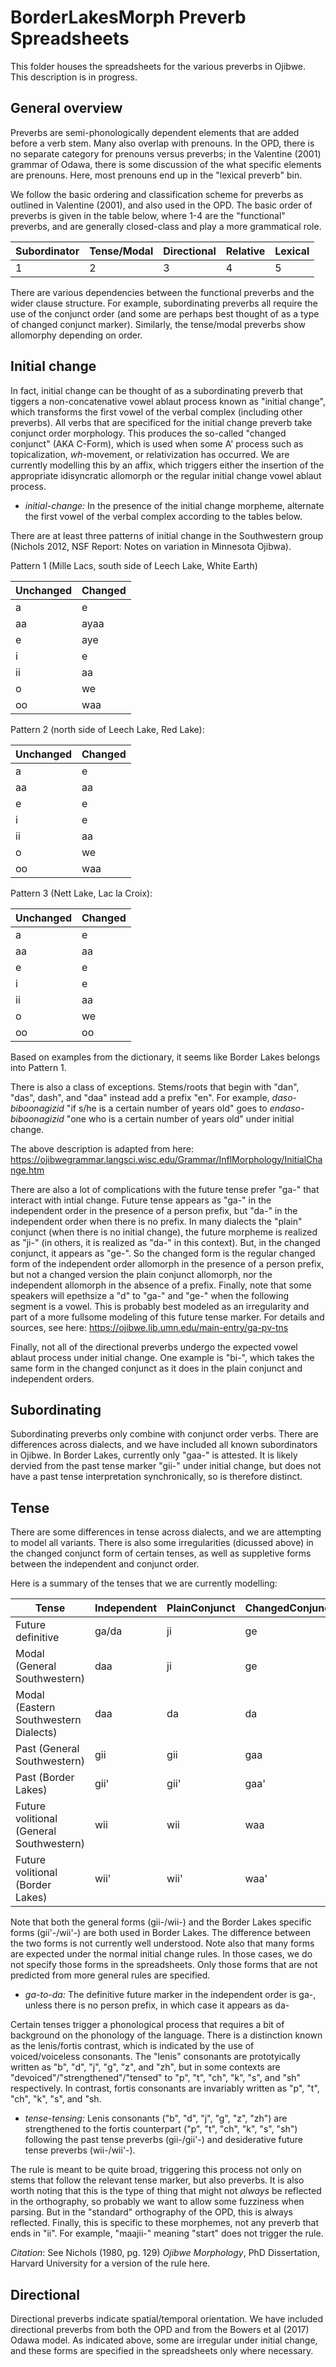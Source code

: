 # BorderLakesMorph Preverb Spreadsheets

This folder houses the spreadsheets for the various preverbs in Ojibwe. This description is in progress.

## General overview

Preverbs are semi-phonologically dependent elements that are added before a verb stem. Many also overlap with prenouns. In the OPD, there is no separate category for prenouns versus preverbs; in the Valentine (2001) grammar of Odawa, there is some discussion of the what specific elements are prenouns. Here, most prenouns end up in the "lexical preverb" bin.

We follow the basic ordering and classification scheme for preverbs as outlined in Valentine (2001), and also used in the OPD. The basic order of preverbs is given in the table below, where 1-4 are the "functional" preverbs, and are generally closed-class and play a more grammatical role.

| Subordinator | Tense/Modal | Directional | Relative | Lexical |
|----------|----------|----------|----------|----------|
|   1   |   2   |   3   |   4   |   5   |

There are various dependencies between the functional preverbs and the wider clause structure. For example, subordinating preverbs all require the use of the conjunct order (and some are perhaps best thought of as a type of changed conjunct marker). Similarly, the tense/modal preverbs show allomorphy depending on order.

## Initial change

In fact, initial change can be thought of as a subordinating preverb that tiggers a non-concatenative vowel ablaut process known as "initial change", which transforms the first vowel of the verbal complex (including other preverbs). All verbs that are specificed for the initial change preverb take conjunct order morphology. This produces the so-called "changed conjunct" (AKA C-Form), which is used when some A' process such as topicalization, *wh*-movement, or relativization has occurred. We are currently modelling this by an affix, which triggers either the insertion of the appropriate idisyncratic allomorph or the regular initial change vowel ablaut process.

- *initial-change:* In the presence of the initial change morpheme, alternate the first vowel of the verbal complex according to the tables below.

There are at least three patterns of initial change in the Southwestern group (Nichols 2012, NSF Report: Notes on variation in Minnesota Ojibwa).

Pattern 1 (Mille Lacs, south side of Leech Lake, White Earth)

| Unchanged   | Changed  |
|-------------|----------|
| a           | e        |
| aa          | ayaa     |
| e           | aye	     |
| i           | e        |
| ii          | aa       |
| o           | we       |
| oo          | waa      |

Pattern 2 (north side of Leech Lake, Red Lake):

| Unchanged   | Changed  |
|-------------|----------|
| a           | e        |
| aa          | aa     	 |
| e           | e	     |
| i           | e        |
| ii          | aa       |
| o           | we       |
| oo          | waa      |

Pattern 3 (Nett Lake, Lac la Croix):

| Unchanged   | Changed  |
|-------------|----------|
| a           | e        |
| aa          | aa     	 |
| e           | e	     |
| i           | e        |
| ii          | aa       |
| o           | we       |
| oo          | oo       |

Based on examples from the dictionary, it seems like Border Lakes belongs into Pattern 1.

There is also a class of exceptions. Stems/roots that begin with "dan", "das", dash", and "daa" instead add a prefix "en". For example, *daso-biboonagizid* "if s/he is a certain number of years old" goes to *endaso-biboonagizid* "one who is a certain number of years old" under initial change.

The above description is adapted from here: https://ojibwegrammar.langsci.wisc.edu/Grammar/InflMorphology/InitialChange.htm

There are also a lot of complications with the future tense prefer "ga-" that interact with intial change. Future tense appears as "ga-" in the independent order in the presence of a person prefix, but "da-" in the independent order when there is no prefix. In many dialects the "plain" conjunct (when there is no initial change), the future morpheme is realized as "ji-" (in others, it is realized as "da-" in this context). But, in the changed conjunct, it appears as "ge-". So the changed form is the regular changed form of the independent order allomorph in the presence of a person prefix, but not a changed version the plain conjunct allomorph, nor the independent allomorph in the absence of a prefix. Finally, note that some speakers will epethsize a "d" to "ga-" and "ge-" when the following segment is a vowel. This is probably best modeled as an irregularity and part of a more fullsome modeling of this future tense marker. For details and sources, see here: https://ojibwe.lib.umn.edu/main-entry/ga-pv-tns

Finally, not all of the directional preverbs undergo the expected vowel ablaut process under initial change. One example is "bi-", which takes the same form in the changed conjunct as it does in the plain conjunct and independent orders.

## Subordinating

Subordinating preverbs only combine with conjunct order verbs. There are differences across dialects, and we have included all known subordinators in Ojibwe. In Border Lakes, currently only "gaa-" is attested. It is likely dervied from the past tense marker "gii-" under initial change, but does not have a past tense interpretation synchronically, so is therefore distinct.

## Tense

There are some differences in tense across dialects, and we are attempting to model all variants. There is also some irregularities (dicussed above) in the changed conjunct form of certain tenses, as well as suppletive forms between the independent and conjunct order. 

Here is a summary of the tenses that we are currently modelling:

| Tense                            | Independent | PlainConjunct | ChangedConjunct |
|----------------------------------|-------------|---------------|-----------------|
| Future definitive               	| ga/da          | ji            | ge              |
| Modal (General Southwestern)    	| daa         | ji            | ge              |
| Modal (Eastern Southwestern Dialects) | daa         | da            | da              |
| Past (General Southwestern)     | gii         | gii           | gaa              |
| Past (Border Lakes)             | gii'        | gii'          | gaa'              |
| Future volitional (General Southwestern) | wii         | wii           | waa              |
| Future volitional (Border Lakes) | wii'        | wii'          | waa'              |

Note that both the general forms (gii-/wii-) and the Border Lakes specific forms (gii'-/wii'-) are both used in Border Lakes. The difference between the two forms is not currently well understood. Note also that many forms are expected under the normal initial change rules. In those cases, we do not specify those forms in the spreadsheets. Only those forms that are not predicted from more general rules are specified. 

- *ga-to-da:* The definitive future marker in the independent order is ga-, unless there is no person prefix, in which case it appears as da-

Certain tenses trigger a phonological process that requires a bit of background on the phonology of the language. There is a distinction known as the lenis/fortis contrast, which is indicated by the use of voiced/voiceless consonants. The "lenis" consonants are prototyically written as "b", "d", "j", "g", "z", and "zh", but in some contexts are "devoiced"/"strengthened"/"tensed" to "p", "t", "ch", "k", "s", and "sh" respectively. In contrast, fortis consonants are invariably written as "p", "t", "ch", "k", "s", and "sh.

- *tense-tensing:* Lenis consonants ("b", "d", "j", "g", "z", "zh") are strengthened to the fortis counterpart ("p", "t", "ch", "k", "s", "sh") following the past tense preverbs (gii-/gii'-) and desiderative future tense preverbs (wii-/wii'-).

The rule is meant to be quite broad, triggering this process not only on stems that follow the relevant tense marker, but also preverbs. It is also worth noting that this is the type of thing that might not *always* be reflected in the orthography, so probably we want to allow some fuzziness when parsing. But in the "standard" orthography of the OPD, this is always reflected. Finally, this is specific to these morphemes, not any preverb that ends in "ii". For example, "maajii-" meaning "start" does not trigger the rule.

*Citation*: See Nichols (1980, pg. 129) *Ojibwe Morphology*, PhD Dissertation, Harvard University for a version of the rule here.

## Directional

Directional preverbs indicate spatial/temporal orientation. We have included directional preverbs from both the OPD and from the Bowers et al (2017) Odawa model. As indicated above, some are irregular under initial change, and these forms are specified in the spreadsheets only where necessary.
